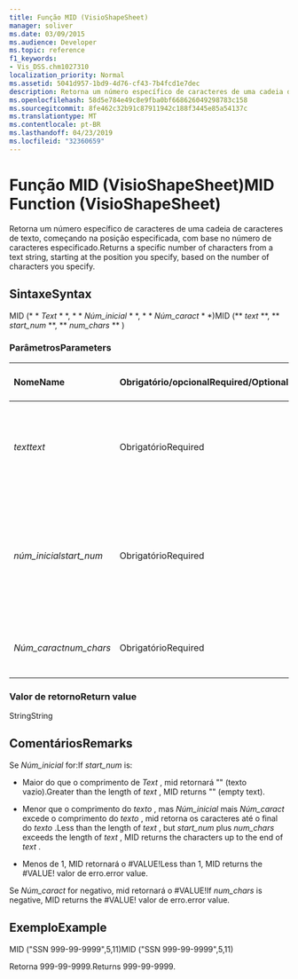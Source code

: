 ```yaml
---
title: Função MID (VisioShapeSheet)
manager: soliver
ms.date: 03/09/2015
ms.audience: Developer
ms.topic: reference
f1_keywords:
- Vis_DSS.chm1027310
localization_priority: Normal
ms.assetid: 5041d957-1bd9-4d76-cf43-7b4fcd1e7dec
description: Retorna um número específico de caracteres de uma cadeia de caracteres de texto, começando na posição especificada, com base no número de caracteres especificado.
ms.openlocfilehash: 58d5e784e49c8e9fba0bf668626049298783c158
ms.sourcegitcommit: 8fe462c32b91c87911942c188f3445e85a54137c
ms.translationtype: MT
ms.contentlocale: pt-BR
ms.lasthandoff: 04/23/2019
ms.locfileid: "32360659"
---
```

# <a name="mid-function-visioshapesheet"></a><span data-ttu-id="129ea-103">Função MID (VisioShapeSheet)</span><span class="sxs-lookup"><span data-stu-id="129ea-103">MID Function (VisioShapeSheet)</span></span>

<span data-ttu-id="129ea-104">Retorna um número específico de caracteres de uma cadeia de caracteres de texto, começando na posição especificada, com base no número de caracteres especificado.</span><span class="sxs-lookup"><span data-stu-id="129ea-104">Returns a specific number of characters from a text string, starting at the position you specify, based on the number of characters you specify.</span></span>
  
## <a name="syntax"></a><span data-ttu-id="129ea-105">Sintaxe</span><span class="sxs-lookup"><span data-stu-id="129ea-105">Syntax</span></span>

<span data-ttu-id="129ea-106">MID (\* \* *Text* \* \*, \* \* *Núm_inicial* \* \*, \* \* *Núm_caract* \* \*)</span><span class="sxs-lookup"><span data-stu-id="129ea-106">MID (\*\* *text* \*\*, \*\* *start_num* \*\*, \*\* *num_chars* \*\* )</span></span> 
  
### <a name="parameters"></a><span data-ttu-id="129ea-107">Parâmetros</span><span class="sxs-lookup"><span data-stu-id="129ea-107">Parameters</span></span>

|<span data-ttu-id="129ea-108">**Nome**</span><span class="sxs-lookup"><span data-stu-id="129ea-108">**Name**</span></span>|<span data-ttu-id="129ea-109">**Obrigatório/opcional**</span><span class="sxs-lookup"><span data-stu-id="129ea-109">**Required/Optional**</span></span>|<span data-ttu-id="129ea-110">**Tipo de dados**</span><span class="sxs-lookup"><span data-stu-id="129ea-110">**Data Type**</span></span>|<span data-ttu-id="129ea-111">**Descrição**</span><span class="sxs-lookup"><span data-stu-id="129ea-111">**Description**</span></span>|
|:-----|:-----|:-----|:-----|
| <span data-ttu-id="129ea-112">_text_</span><span class="sxs-lookup"><span data-stu-id="129ea-112">_text_</span></span> <br/> |<span data-ttu-id="129ea-113">Obrigatório</span><span class="sxs-lookup"><span data-stu-id="129ea-113">Required</span></span>  <br/> |<span data-ttu-id="129ea-114">**String**</span><span class="sxs-lookup"><span data-stu-id="129ea-114">**String**</span></span> <br/> |<span data-ttu-id="129ea-115">A cadeia de caracteres de texto que contém os caracteres a serem extraídos.</span><span class="sxs-lookup"><span data-stu-id="129ea-115">The text string that contains the characters you want to extract.</span></span>  <br/> |
| <span data-ttu-id="129ea-116">_núm_inicial_</span><span class="sxs-lookup"><span data-stu-id="129ea-116">_start_num_</span></span> <br/> |<span data-ttu-id="129ea-117">Obrigatório</span><span class="sxs-lookup"><span data-stu-id="129ea-117">Required</span></span>  <br/> |<span data-ttu-id="129ea-118">**Número**</span><span class="sxs-lookup"><span data-stu-id="129ea-118">**Number**</span></span> <br/> |<span data-ttu-id="129ea-119">A posição do primeiro caractere a ser extraído.</span><span class="sxs-lookup"><span data-stu-id="129ea-119">The position of the first character you want to extract.</span></span> <span data-ttu-id="129ea-120">O primeiro caractere na cadeia de caracteres de texto está na posição 1.</span><span class="sxs-lookup"><span data-stu-id="129ea-120">The first character in the text string is position 1.</span></span>  <br/> |
| <span data-ttu-id="129ea-121">_Núm_caract_</span><span class="sxs-lookup"><span data-stu-id="129ea-121">_num_chars_</span></span> <br/> |<span data-ttu-id="129ea-122">Obrigatório</span><span class="sxs-lookup"><span data-stu-id="129ea-122">Required</span></span>  <br/> |<span data-ttu-id="129ea-123">**Número**</span><span class="sxs-lookup"><span data-stu-id="129ea-123">**Number**</span></span> <br/> |<span data-ttu-id="129ea-124">O número de caracteres a retornar.</span><span class="sxs-lookup"><span data-stu-id="129ea-124">The number of characters to return.</span></span>  <br/> |
   
### <a name="return-value"></a><span data-ttu-id="129ea-125">Valor de retorno</span><span class="sxs-lookup"><span data-stu-id="129ea-125">Return value</span></span>

<span data-ttu-id="129ea-126">String</span><span class="sxs-lookup"><span data-stu-id="129ea-126">String</span></span>
  
## <a name="remarks"></a><span data-ttu-id="129ea-127">Comentários</span><span class="sxs-lookup"><span data-stu-id="129ea-127">Remarks</span></span>

<span data-ttu-id="129ea-128">Se *Núm_inicial* for:</span><span class="sxs-lookup"><span data-stu-id="129ea-128">If  *start_num*  is:</span></span> 
  
- <span data-ttu-id="129ea-129">Maior do que o comprimento de *Text* , mid retornará "" (texto vazio).</span><span class="sxs-lookup"><span data-stu-id="129ea-129">Greater than the length of  *text*  , MID returns "" (empty text).</span></span> 
    
- <span data-ttu-id="129ea-130">Menor que o comprimento do *texto* , mas *Núm_inicial* mais *Núm_caract* excede o comprimento do *texto* , mid retorna os caracteres até o final do *texto* .</span><span class="sxs-lookup"><span data-stu-id="129ea-130">Less than the length of  *text*  , but  *start_num*  plus  *num_chars*  exceeds the length of  *text*  , MID returns the characters up to the end of  *text*  .</span></span> 
    
- <span data-ttu-id="129ea-131">Menos de 1, MID retornará o #VALUE!</span><span class="sxs-lookup"><span data-stu-id="129ea-131">Less than 1, MID returns the #VALUE!</span></span> <span data-ttu-id="129ea-132">valor de erro.</span><span class="sxs-lookup"><span data-stu-id="129ea-132">error value.</span></span> 
    
<span data-ttu-id="129ea-133">Se *Núm_caract* for negativo, mid retornará o #VALUE!</span><span class="sxs-lookup"><span data-stu-id="129ea-133">If  *num_chars*  is negative, MID returns the #VALUE!</span></span> <span data-ttu-id="129ea-134">valor de erro.</span><span class="sxs-lookup"><span data-stu-id="129ea-134">error value.</span></span> 
  
## <a name="example"></a><span data-ttu-id="129ea-135">Exemplo</span><span class="sxs-lookup"><span data-stu-id="129ea-135">Example</span></span>

<span data-ttu-id="129ea-136">MID ("SSN 999-99-9999",5,11)</span><span class="sxs-lookup"><span data-stu-id="129ea-136">MID ("SSN 999-99-9999",5,11)</span></span> 
  
<span data-ttu-id="129ea-137">Retorna 999-99-9999.</span><span class="sxs-lookup"><span data-stu-id="129ea-137">Returns 999-99-9999.</span></span> 
  

